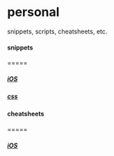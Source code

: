 personal
========

snippets, scripts, cheatsheets, etc.


#### snippets
=====

##### [iOS](snippets/iOS.md)
##### [css](snippets/css.md)

#### cheatsheets
=====

##### [iOS](cheatsheets/iOS.md)
